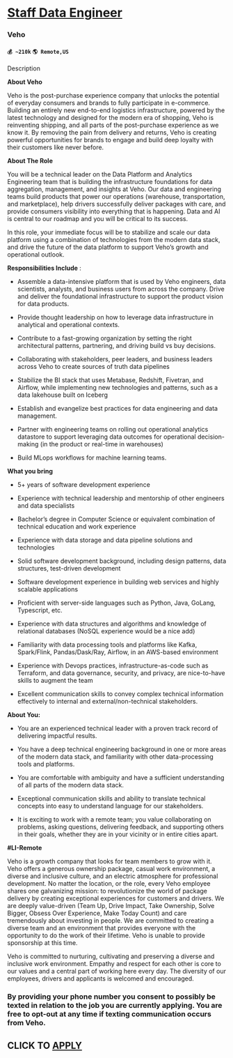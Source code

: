 # [Staff Data Engineer](https://www.remotewlb.com/apply/staff-data-engineer-80198)  
### Veho  
#### `💰 ~210k` `🌎 Remote,US`  

Description

**About Veho**

Veho is the post-purchase experience company that unlocks the potential of everyday consumers and brands to fully participate in e-commerce. Building an entirely new end-to-end logistics infrastructure, powered by the latest technology and designed for the modern era of shopping, Veho is reinventing shipping, and all parts of the post-purchase experience as we know it. By removing the pain from delivery and returns, Veho is creating powerful opportunities for brands to engage and build deep loyalty with their customers like never before.

 **About The Role**

You will be a technical leader on the Data Platform and Analytics Engineering team that is building the infrastructure foundations for data aggregation, management, and insights at Veho. Our data and engineering teams build products that power our operations (warehouse, transportation, and marketplace), help drivers successfully deliver packages with care, and provide consumers visibility into everything that is happening. Data and AI is central to our roadmap and you will be critical to its success.

In this role, your immediate focus will be to stabilize and scale our data platform using a combination of technologies from the modern data stack, and drive the future of the data platform to support Veho’s growth and operational outlook.

**Responsibilities Include** :

  * Assemble a data-intensive platform that is used by Veho engineers, data scientists, analysts, and business users from across the company. Drive and deliver the foundational infrastructure to support the product vision for data products. 

  * Provide thought leadership on how to leverage data infrastructure in analytical and operational contexts.

  * Contribute to a fast-growing organization by setting the right architectural patterns, partnering, and driving build vs buy decisions.

  * Collaborating with stakeholders, peer leaders, and business leaders across Veho to create sources of truth data pipelines 

  * Stabilize the BI stack that uses Metabase, Redshift, Fivetran, and Airflow, while implementing new technologies and patterns, such as a data lakehouse built on Iceberg

  * Establish and evangelize best practices for data engineering and data management.

  * Partner with engineering teams on rolling out operational analytics datastore to support leveraging data outcomes for operational decision-making (in the product or real-time in warehouses)

  * Build MLops workflows for machine learning teams. 

  

**What you bring**

  * 5+ years of software development experience

  * Experience with technical leadership and mentorship of other engineers and data specialists

  * Bachelor’s degree in Computer Science or equivalent combination of technical education and work experience

  * Experience with data storage and data pipeline solutions and technologies

  * Solid software development background, including design patterns, data structures, test-driven development

  * Software development experience in building web services and highly scalable applications

  * Proficient with server-side languages such as Python, Java, GoLang, Typescript, etc.

  * Experience with data structures and algorithms and knowledge of relational databases (NoSQL experience would be a nice add)

  * Familiarity with data processing tools and platforms like Kafka, Spark/Flink, Pandas/Dask/Ray, Airflow, in an AWS-based environment

  * Experience with Devops practices, infrastructure-as-code such as Terraform, and data governance, security, and privacy, are nice-to-have skills to augment the team

  * Excellent communication skills to convey complex technical information effectively to internal and external/non-technical stakeholders.

  

 **About You:**

  * You are an experienced technical leader with a proven track record of delivering impactful results.

  * You have a deep technical engineering background in one or more areas of the modern data stack, and familiarity with other data-processing tools and platforms.

  * You are comfortable with ambiguity and have a sufficient understanding of all parts of the modern data stack.

  * Exceptional communication skills and ability to translate technical concepts into easy to understand language for our stakeholders. 

  * It is exciting to work with a remote team; you value collaborating on problems, asking questions, delivering feedback, and supporting others in their goals, whether they are in your vicinity or in entire cities apart.

 **#LI-Remote**

Veho is a growth company that looks for team members to grow with it. Veho offers a generous ownership package, casual work environment, a diverse and inclusive culture, and an electric atmosphere for professional development. No matter the location, or the role, every Veho employee shares one galvanizing mission: to revolutionize the world of package delivery by creating exceptional experiences for customers and drivers. We are deeply value-driven (Team Up, Drive Impact, Take Ownership, Solve Bigger, Obsess Over Experience, Make Today Count) and care tremendously about investing in people. We are committed to creating a diverse team and an environment that provides everyone with the opportunity to do the work of their lifetime. Veho is unable to provide sponsorship at this time.

Veho is committed to nurturing, cultivating and preserving a diverse and inclusive work environment. Empathy and respect for each other is core to our values and a central part of working here every day. The diversity of our employees, drivers and applicants is welcomed and encouraged.

### By providing your phone number you consent to possibly be texted in relation to the job you are currently applying. You are free to opt-out at any time if texting communication occurs from Veho.

  
## CLICK TO [APPLY](https://www.remotewlb.com/apply/staff-data-engineer-80198)


